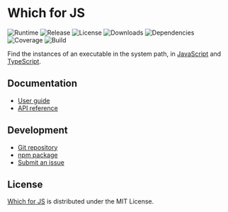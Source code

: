 # Which for JS
![Runtime](https://img.shields.io/badge/node-%3E%3D10.13-brightgreen.svg) ![Release](https://img.shields.io/npm/v/@cedx/which.svg) ![License](https://img.shields.io/npm/l/@cedx/which.svg) ![Downloads](https://img.shields.io/npm/dt/@cedx/which.svg) ![Dependencies](https://david-dm.org/cedx/which.js.svg) ![Coverage](https://coveralls.io/repos/github/cedx/which.js/badge.svg) ![Build](https://travis-ci.com/cedx/which.js.svg)

Find the instances of an executable in the system path, in [JavaScript](https://developer.mozilla.org/en-US/docs/Web/JavaScript) and [TypeScript](https://www.typescriptlang.org).

## Documentation
- [User guide](https://dev.belin.io/which.js)
- [API reference](https://dev.belin.io/which.js/api)

## Development
- [Git repository](https://git.belin.io/cedx/which.js)
- [npm package](https://www.npmjs.com/package/@cedx/which)
- [Submit an issue](https://git.belin.io/cedx/which.js/issues)

## License
[Which for JS](https://dev.belin.io/which.js) is distributed under the MIT License.
